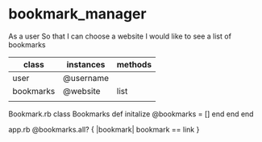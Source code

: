 # bookmark_manager

As a user
So that I can choose a website
I would like to see a list of bookmarks

| class     | instances | methods  |
|-----------|-----------|----------|
| user      | @username |          |
| bookmarks | @website  | list     |
|           |           |          |


Bookmark.rb
	class Bookmarks
		def initalize
			@bookmarks = []
		end
	end
end


app.rb 
	@bookmarks.all? { |bookmark| bookmark == link }